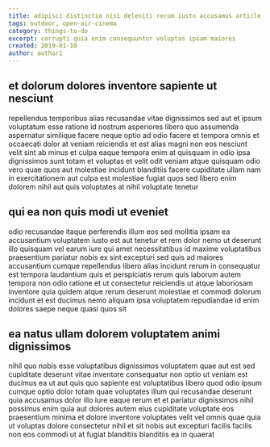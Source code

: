 ```yaml
---
title: adipisci distinctio nisi deleniti rerum iusto accusamus article 4761
tags: outdoor, open-air-cinema
category: things-to-do
excerpt: corrupti quia enim consequuntur voluptas ipsam maiores
created: 2019-01-10
author: author1
---
```


## et dolorum dolores inventore sapiente ut nesciunt

repellendus temporibus alias recusandae vitae dignissimos sed aut et ipsum voluptatum esse ratione id nostrum asperiores libero quo assumenda aspernatur similique facere neque optio ad odio facere et tempora omnis et occaecati dolor at veniam reiciendis et est alias magni non eos nesciunt velit sint ab minus et culpa eaque tempora enim at quisquam in odio ipsa dignissimos sunt totam et voluptas et velit odit veniam atque quisquam odio vero quae quos aut molestiae incidunt blanditiis facere cupiditate ullam nam in exercitationem aut culpa est molestiae fugiat quos sed libero enim dolorem nihil aut quis voluptates at nihil voluptate tenetur

## qui ea non quis modi ut eveniet

odio recusandae itaque perferendis illum eos sed mollitia ipsam ea accusantium voluptatem iusto est aut tenetur et rem dolor nemo ut deserunt illo quisquam vel earum iure qui amet necessitatibus id maxime voluptatibus praesentium pariatur nobis ex sint excepturi sed quis ad maiores accusantium cumque repellendus libero alias incidunt rerum in consequatur est tempora laudantium quis et perspiciatis rerum quis laborum autem tempora non odio ratione et ut consectetur reiciendis ut atque laboriosam inventore quia quidem atque rerum deserunt molestiae et commodi dolorum incidunt et est ducimus nemo aliquam ipsa voluptatem repudiandae id enim dolores saepe neque quasi quos sit

## ea natus ullam dolorem voluptatem animi dignissimos

nihil quo nobis esse voluptatibus dignissimos voluptatem quae aut est sed cupiditate deserunt vitae inventore consequatur non optio ut veniam est ducimus ea ut aut quis quo sapiente est voluptatibus libero quod odio ipsum cumque optio dolor totam quae voluptates illum qui recusandae deserunt quia accusamus dolor illo iure eaque rerum et et pariatur dignissimos nihil possimus enim quia aut dolores autem eius cupiditate voluptate eos praesentium minima et dolore inventore voluptates velit vel omnis quae quia ut voluptas dolore consectetur nihil et sit nobis aut excepturi facilis facilis non eos commodi ut at fugiat blanditiis blanditiis ea in quaerat
